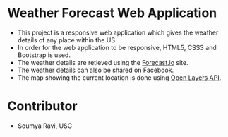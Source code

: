 # Weather Forecast Web Application

* This project is a responsive web application which gives the weather details of any place within the US.
* In order for the web application to be responsive, HTML5, CSS3 and Bootstrap is used.
* The weather details are retieved using the [Forecast.io](http://forecast.io/) site.
* The weather details can also be shared on Facebook.
* The map showing the current location is done using [Open Layers API](http://openlayers.org/).

# Contributor

* Soumya Ravi, USC
